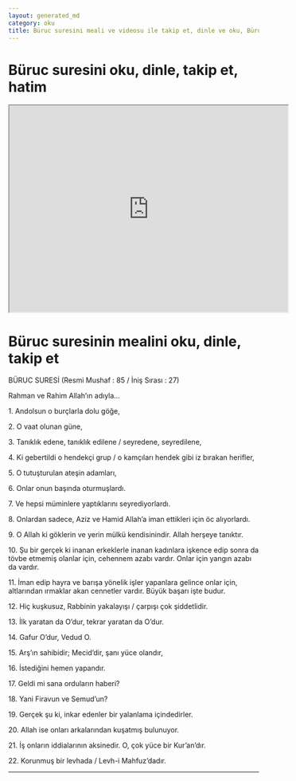 ```yaml
---
layout: generated_md
category: oku
title: Büruc suresini meali ve videosu ile takip et, dinle ve oku, Büruc dinle, Büruc meali, hatim dinle, hatim yap.
---
```


<div class="container">
  <div class="row">
    <div class="col-lg-12">
      <h1>Büruc suresini oku, dinle, takip et, hatim</h1>
      <div class="div-youtube-embed">
        <iframe width="560" height="415" src="https://www.youtube.com/embed/">frameborder="0" allowfullscreen></iframe>
      </div>
    </div>
  </div>

  <div class="row">
    <div class="col-lg-12">
      <h1>Büruc suresinin mealini oku, dinle, takip et</h1>
      <div><p>BÜRUC SURESİ (Resmi Mushaf : 85 / İniş Sırası : 27)</p><p>Rahman ve Rahim Allah’ın adıyla…</p><p></p><p></p><p>1. Andolsun o burçlarla dolu göğe,</p><p></p><p></p><p>2. O vaat olunan güne,</p><p></p><p></p><p>3. Tanıklık edene, tanıklık edilene / seyredene, seyredilene,</p><p></p><p></p><p>4. Ki gebertildi o hendekçi grup / o kamçıları hendek gibi iz bırakan herifler,</p><p></p><p></p><p>5. O tutuşturulan ateşin adamları,</p><p></p><p></p><p>6. Onlar onun başında oturmuşlardı.</p><p></p><p></p><p>7. Ve hepsi müminlere yaptıklarını seyrediyorlardı.</p><p></p><p></p><p>8. Onlardan sadece, Aziz ve Hamid Allah’a iman ettikleri için öc alıyorlardı.</p><p></p><p></p><p>9. O Allah ki göklerin ve yerin mülkü kendisinindir. Allah herşeye tanıktır.</p><p></p><p></p><p>10. Şu bir gerçek ki inanan erkeklerle inanan kadınlara işkence edip sonra da tövbe etmemiş olanlar için, cehennem azabı vardır. Onlar için yangın azabı da vardır.</p><p></p><p></p><p>11. İman edip hayra ve barışa yönelik işler yapanlara gelince onlar için, altlarından ırmaklar akan cennetler vardır. Büyük başarı işte budur.</p><p></p><p></p><p>12. Hiç kuşkusuz, Rabbinin yakalayışı / çarpışı çok şiddetlidir.</p><p></p><p></p><p>13. İlk yaratan da O’dur, tekrar yaratan da O’dur.</p><p></p><p></p><p>14. Gafur O’dur, Vedud O.</p><p></p><p></p><p>15. Arş’ın sahibidir; Mecid’dir, şanı yüce olandır,</p><p></p><p></p><p>16. İstediğini hemen yapandır.</p><p></p><p></p><p>17. Geldi mi sana orduların haberi?</p><p></p><p></p><p>18. Yani Firavun ve Semud’un?</p><p></p><p></p><p>19. Gerçek şu ki, inkar edenler bir yalanlama içindedirler.</p><p></p><p></p><p>20. Allah ise onları arkalarından kuşatmış bulunuyor.</p><p></p><p></p><p>21. İş onların iddialarının aksinedir. O, çok yüce bir Kur’an’dır.</p><p></p><p></p><p>22. Korunmuş bir levhada / Levh-i Mahfuz’dadır.</p><p></p><p></p><p></p><p></p></div>
    </div>
  </div>
</div>
<hr />